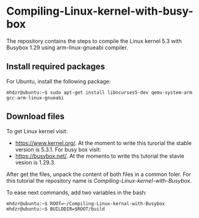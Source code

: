 # Compiling-Linux-kernel-with-busy-box
The repository contains the steps to compile the Linux kernel 5.3 with Busybox 1.29 using arm-linux-gnueabi compiler. 

## Install required packages
For Ubuntu, install the following package:
```console
mhdzr@ubuntu:~$ sudo apt-get install libncurses5-dev qemu-system-arm gcc-arm-linux-gnueabi
```
## Download files 
To get Linux kernel visit:
* https://www.kernel.org/.
At the moment to write this turorial the stable version is 5.3.1.
For busy box visit: 
* https://busybox.net/.
At the momento to write ths tutorial the stavle vesion is 1.29.3.

After get the files, unpack the content of both files in a common foler. For this tutorial the repository name is *Compiling-Linux-kernel-with-Busybox*. 

To ease next commands, add two variables in the bash:

```console
mhdzr@ubuntu:~$ ROOT=~/Compiling-Linux-kernal-with-Busybox
mhdzr@ubuntu:~$ BUILDDIR=$ROOT/build 
```


